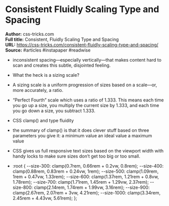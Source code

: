 # Consistent  Fluidly Scaling Type and Spacing

**Author:** css-tricks.com  
**Full title:** Consistent, Fluidly Scaling Type and Spacing  
**URL:** https://css-tricks.com/consistent-fluidly-scaling-type-and-spacing/  
**Source:** #articles #instapaper #readwise

- inconsistent spacing—especially vertically—that makes content hard to scan and creates this subtle, disjointed feeling. 
   
- What the heck is a sizing scale? 
   
- A sizing scale is a uniform progression of sizes based on a scale—or, more accurately, a ratio. 
   
- “Perfect Fourth” scale which uses a ratio of 1.333. This means each time you go up a size, you multiply the current size by 1.333, and each time you go down a size, you subtract 1.333. 
   
- CSS clamp() and type fluidity 
   
- the summary of clamp() is that it does clever stuff based on three parameters you give it:
  a minimum value
  an ideal value
  a maximum value 
   
- CSS gives us full responsive text sizes based on the viewport width with handy locks to make sure sizes don’t get too big or too small. 
   
- :root {
  --size-300: clamp(0.7rem, 0.66rem + 0.2vw, 0.8rem);
  --size-400: clamp(0.88rem, 0.83rem + 0.24vw, 1rem);
  --size-500: clamp(1.09rem, 1rem + 0.47vw, 1.33rem);
  --size-600: clamp(1.37rem, 1.21rem + 0.8vw, 1.78rem);
  --size-700: clamp(1.71rem, 1.45rem + 1.29vw, 2.37rem);
  --size-800: clamp(2.14rem, 1.74rem + 1.99vw, 3.16rem);
  --size-900: clamp(2.67rem, 2.07rem + 3vw, 4.21rem);
  --size-1000: clamp(3.34rem, 2.45rem + 4.43vw, 5.61rem);
  }; 
   
